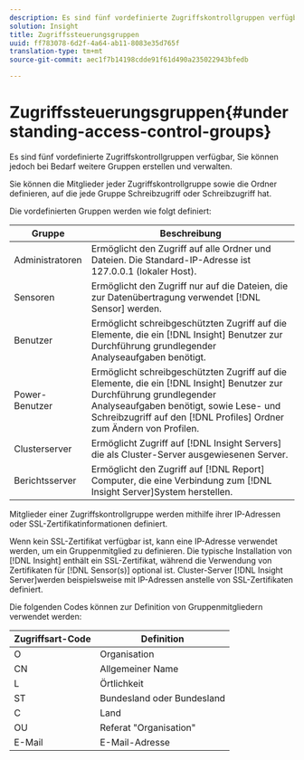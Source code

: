 ```yaml
---
description: Es sind fünf vordefinierte Zugriffskontrollgruppen verfügbar, Sie können jedoch bei Bedarf weitere Gruppen erstellen und verwalten.
solution: Insight
title: Zugriffssteuerungsgruppen
uuid: ff783078-6d2f-4a64-ab11-8083e35d765f
translation-type: tm+mt
source-git-commit: aec1f7b14198cdde91f61d490a235022943bfedb

---
```



# Zugriffssteuerungsgruppen{#understanding-access-control-groups}

Es sind fünf vordefinierte Zugriffskontrollgruppen verfügbar, Sie können jedoch bei Bedarf weitere Gruppen erstellen und verwalten.

Sie können die Mitglieder jeder Zugriffskontrollgruppe sowie die Ordner definieren, auf die jede Gruppe Schreibzugriff oder Schreibzugriff hat.

Die vordefinierten Gruppen werden wie folgt definiert:

| Gruppe | Beschreibung |
|---|---|
| Administratoren | Ermöglicht den Zugriff auf alle Ordner und Dateien. Die Standard-IP-Adresse ist 127.0.0.1 (lokaler Host). |
| Sensoren | Ermöglicht den Zugriff nur auf die Dateien, die zur Datenübertragung verwendet [!DNL Sensor] werden. |
| Benutzer | Ermöglicht schreibgeschützten Zugriff auf die Elemente, die ein [!DNL Insight] Benutzer zur Durchführung grundlegender Analyseaufgaben benötigt. |
| Power-Benutzer | Ermöglicht schreibgeschützten Zugriff auf die Elemente, die ein [!DNL Insight] Benutzer zur Durchführung grundlegender Analyseaufgaben benötigt, sowie Lese- und Schreibzugriff auf den [!DNL Profiles] Ordner zum Ändern von Profilen. |
| Clusterserver | Ermöglicht Zugriff auf [!DNL Insight Servers] die als Cluster-Server ausgewiesenen Server. |
| Berichtsserver | Ermöglicht den Zugriff auf [!DNL Report] Computer, die eine Verbindung zum [!DNL Insight Server]System herstellen. |

Mitglieder einer Zugriffskontrollgruppe werden mithilfe ihrer IP-Adressen oder SSL-Zertifikatinformationen definiert.

Wenn kein SSL-Zertifikat verfügbar ist, kann eine IP-Adresse verwendet werden, um ein Gruppenmitglied zu definieren. Die typische Installation von [!DNL Insight] enthält ein SSL-Zertifikat, während die Verwendung von Zertifikaten für [!DNL Sensor(s)] optional ist. Cluster-Server [!DNL Insight Server]werden beispielsweise mit IP-Adressen anstelle von SSL-Zertifikaten definiert.

Die folgenden Codes können zur Definition von Gruppenmitgliedern verwendet werden:

| Zugriffsart-Code | Definition |
|---|---|
| O | Organisation |
| CN | Allgemeiner Name |
| L | Örtlichkeit |
| ST | Bundesland oder Bundesland |
| C | Land |
| OU | Referat &quot;Organisation&quot; |
| E-Mail | E-Mail-Adresse |

